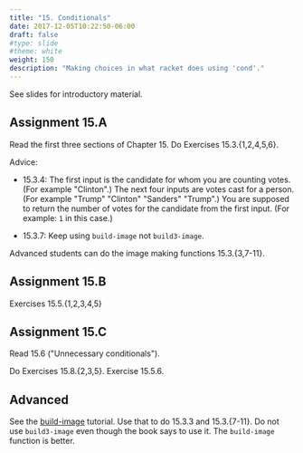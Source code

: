 ```yaml
---
title: "15. Conditionals"
date: 2017-12-05T10:22:50-06:00
draft: false
#type: slide
#theme: white
weight: 150
description: "Making choices in what racket does using 'cond'."
---
```


See slides for introductory material.

## Assignment 15.A

Read the first three sections of Chapter 15. Do Exercises 15.3.{1,2,4,5,6}. 

Advice:

* 15.3.4: The first input is the candidate for whom you are counting votes. (For example "Clinton".) The next four inputs are votes cast for a person. (For example "Trump" "Clinton" "Sanders" "Trump".) You are supposed to return the number of votes for the candidate from the first input. (For example: `1` in this case.)

* 15.3.7: Keep using `build-image` not `build3-image`. 

Advanced students can do the image making functions 15.3.{3,7-11}.

## Assignment 15.B

Exercises 15.5.{1,2,3,4,5}

## Assignment 15.C

Read 15.6 ("Unnecessary conditionals").

Do Exercises 15.8.{2,3,5}. Exercise 15.5.6.

## Advanced

See the [build-image](build-image) tutorial. Use that to do 15.3.3 and 
15.3.{7-11}. Do not use `build3-image` even though the book says to use it. The `build-image` function is better.

